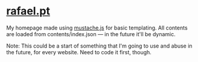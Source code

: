[rafael.pt](http://rafael.pt)
=========

My homepage made using [mustache.js](https://github.com/janl/mustache.js) for basic templating. All contents are loaded from contents/index.json — in the future it'll be dynamic. 

Note: This could be a start of something that I'm going to use and abuse in the future, for every website. Need to code it first, though.